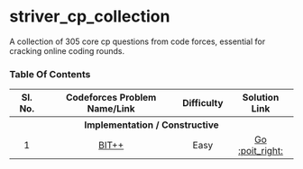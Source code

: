# striver_cp_collection
A collection of 305 core cp questions from code forces, essential for cracking online coding rounds.

### Table Of Contents
<table style="text-align: center">
  <tr>
    <th>Sl. No.</th>
    <th>Codeforces Problem Name/Link</th>
    <th>Difficulty</th>
    <th>Solution Link</th>
  </tr>
  <tr><th colspan="4">Implementation / Constructive</th></tr>
  <tr>
    <td>1</td>
    <td><a href="https://codeforces.com/problemset/problem/1337/A">BIT++</a></td>
    <td style="text-color: green">Easy</td>
    <td><a href="Implementation%20&%20Constructive/bitplusplus.py">Go :poit_right:</a></td>
  </tr>
</table>